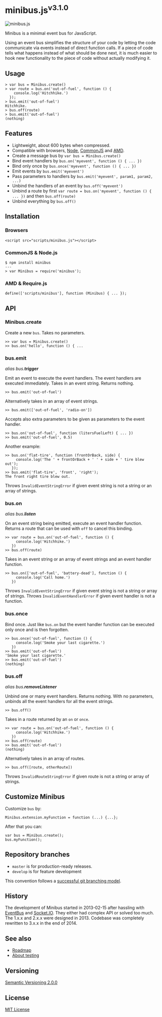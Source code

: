 # minibus.js<sup>v3.1.0</sup>

![minibus.js](../master/doc/img/minibus.png?raw=true)

Minibus is a minimal event bus for JavaScript.

Using an event bus simplifies the structure of your code by letting the code communicate via events instead of direct function calls. If a piece of code tells what happens instead of what should be done next, it is much easier to hook new functionality to the piece of code without actually modifying it.



## Usage

    > var bus = Minibus.create()
    > var route = bus.on('out-of-fuel', function () {
        console.log('Hitchhike.')
      });
    > bus.emit('out-of-fuel')
    Hitchhike.
    > bus.off(route)
    > bus.emit('out-of-fuel')
    (nothing)



## Features

- Lightweight, about 600 bytes when compressed.
- Compatible with browsers, [Node](http://nodejs.org/), [CommonJS](http://wiki.commonjs.org/wiki/CommonJS) and [AMD](https://github.com/amdjs/amdjs-api/wiki/AMD).
- Create a message bus by `var bus = Minibus.create()`
- Bind event handlers by `bus.on('myevent', function () { ... })`
- Bind only once by `bus.once('myevent', function () { ... })`
- Emit events by `bus.emit('myevent')`
- Pass parameters to handlers by `bus.emit('myevent', param1, param2, ...)`
- Unbind the handlers of an event by `bus.off('myevent')`
- Unbind a route by first `var route = bus.on('myevent', function () { ... })` and then `bus.off(route)`
- Unbind everything by `bus.off()`



## Installation

### Browsers

    <script src="scripts/minibus.js"></script>

### CommonJS & Node.js

    $ npm install minibus
    ---
    > var Minibus = require('minibus');

### AMD & Require.js

    define(['scripts/minibus'], function (Minibus) { ... });



## API

### Minibus.create

Create a new `bus`. Takes no parameters.

    >> var bus = Minibus.create()
    >> bus.on('hello', function () { ...



### bus.emit

*alias bus.__trigger__*

Emit an event to execute the event handlers. The event handlers are executed immediately. Takes in an event string. Returns nothing.

    >> bus.emit('out-of-fuel')

Alternatively takes in an array of event strings.

    >> bus.emit(['out-of-fuel', 'radio-on'])

Accepts also extra parameters to be given as parameters to the event handler.

    >> bus.on('out-of-fuel', function (litersFuelLeft) { ... })
    >> bus.emit('out-of-fuel', 0.5)

Another example:

    >> bus.on('flat-tire', function (frontOrBack, side) {
         console.log('The ' + frontOrBack + ' ' + side + ' tire blew out');
       });
    >> bus.emit('flat-tire', 'front', 'right');
    The front right tire blew out.

Throws `InvalidEventStringError` if given event string is not a string or an array of strings.



### bus.on

*alias bus.__listen__*

On an event string being emitted, execute an event handler function. Returns a route that can be used with `off` to cancel this binding.

    >> var route = bus.on('out-of-fuel', function () {
         console.log('Hitchhike.')
       })
    >> bus.off(route)

Takes in an event string or an array of event strings and an event handler function.

    >> bus.on(['out-of-fuel', 'battery-dead'], function () {
         console.log('Call home.')
       })

Throws `InvalidEventStringError` if given event string is not a string or array of strings. Throws `InvalidEventHandlerError` if given event handler is not a function.



### bus.once

Bind once. Just like `bus.on` but the event handler function can be executed only once and is then forgotten.

    >> bus.once('out-of-fuel', function () {
         console.log('Smoke your last cigarette.')
       })
    >> bus.emit('out-of-fuel')
    'Smoke your last cigarette.'
    >> bus.emit('out-of-fuel')
    (nothing)



### bus.off

*alias bus.__removeListener__*

Unbind one or many event handlers. Returns nothing. With no parameters, unbinds all the event handlers for all the event strings.

    >> bus.off()

Takes in a route returned by an `on` or `once`.

    >> var route = bus.on('out-of-fuel', function () {
         console.log('Hitchhike.')
       })
    >> bus.off(route)
    >> bus.emit('out-of-fuel')
    (nothing)

Alternatively takes in an array of routes.

    >> bus.off([route, otherRoute])

Throws `InvalidRouteStringError` if given route is not a string or array of strings.



## Customize Minibus

Customize `bus` by:

    Minibus.extension.myFunction = function (...) {...};

After that you can:

    var bus = Minibus.create();
    bus.myFunction();



## Repository branches

- `master` is for production-ready releases.
- `develop` is for feature development

This convention follows a [successful git branching model](http://nvie.com/posts/a-successful-git-branching-model/).



## History

The development of Minibus started in 2013-02-15 after hassling with [EventBus](https://github.com/krasimir/EventBus) and [Socket.IO](http://socket.io/). They either had complex API or solved too much. The 1.x.x and 2.x.x were designed in 2013. Codebase was completely rewritten to 3.x.x in the end of 2014.



## See also

- [Roadmap](doc/roadmap.md)
- [About testing](doc/testing.md)



## Versioning

[Semantic Versioning 2.0.0](http://semver.org/)



## License

[MIT License](../blob/master/LICENSE)
